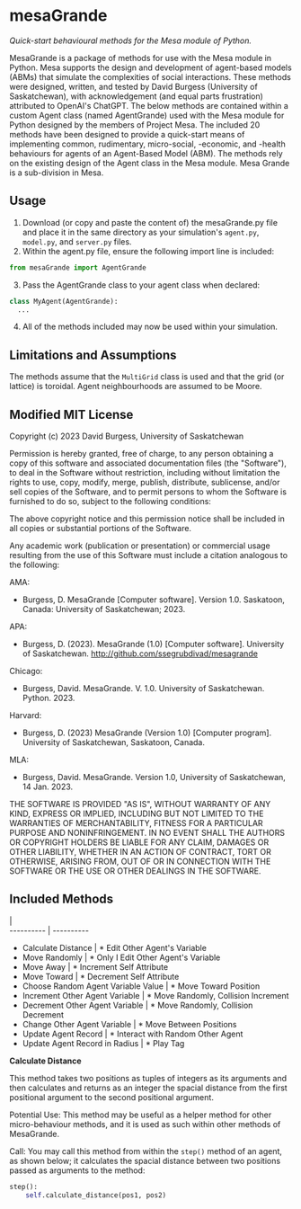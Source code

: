 # mesaGrande
*Quick-start behavioural methods for the Mesa module of Python.*

MesaGrande is a package of methods for use with the Mesa module in Python. Mesa supports the design and development of agent-based models (ABMs) that simulate the complexities of social interactions. These methods were designed, written, and tested by David Burgess (University of Saskatchewan), with acknowledgement (and equal parts frustration) attributed to OpenAI's ChatGPT. The below methods are contained within a custom Agent class (named AgentGrande) used with the Mesa module for Python designed by the members of Project Mesa. The included 20 methods have been designed to provide a quick-start means of implementing common, rudimentary, micro-social, -economic, and -health behaviours for agents of an Agent-Based Model (ABM). The methods rely on the existing design of the Agent class in the Mesa module.
Mesa Grande is a sub-division in Mesa.

**Usage**
----------

1. Download (or copy and paste the content of) the mesaGrande.py file and place it in the same directory as your simulation's ```agent.py```, ```model.py```, and ```server.py``` files.
2. Within the agent.py file, ensure the following import line is included:
```python & mesa
from mesaGrande import AgentGrande
```
3. Pass the AgentGrande class to your agent class when declared:
```python & mesa
class MyAgent(AgentGrande):
  ...
```
4. All of the methods included may now be used within your simulation.

**Limitations and Assumptions**
----------

The methods assume that the ```MultiGrid``` class is used and that the grid (or lattice) is toroidal. Agent neighbourhoods are assumed to be Moore.

**Modified MIT License**
----------

Copyright (c) 2023 David Burgess, University of Saskatchewan

Permission is hereby granted, free of charge, to any person obtaining a copy
of this software and associated documentation files (the "Software"), to deal
in the Software without restriction, including without limitation the rights
to use, copy, modify, merge, publish, distribute, sublicense, and/or sell
copies of the Software, and to permit persons to whom the Software is
furnished to do so, subject to the following conditions:

The above copyright notice and this permission notice shall be included in all
copies or substantial portions of the Software.

Any academic work (publication or presentation) or commercial usage resulting 
from the use of this Software must include a citation analogous to the following:

AMA:

* Burgess, D. MesaGrande [Computer software]. Version 1.0. Saskatoon, Canada: University of Saskatchewan; 2023.

APA:

* Burgess, D. (2023). MesaGrande (1.0) [Computer software]. University of Saskatchewan. http://github.com/ssegrubdivad/mesagrande

Chicago:

* Burgess, David. MesaGrande. V. 1.0. University of Saskatchewan. Python. 2023.

Harvard:

* Burgess, D. (2023) MesaGrande (Version 1.0) [Computer program]. University of Saskatchewan, Saskatoon, Canada.

MLA:

* Burgess, David. MesaGrande. Version 1.0, University of Saskatchewan, 14 Jan. 2023.

THE SOFTWARE IS PROVIDED "AS IS", WITHOUT WARRANTY OF ANY KIND, EXPRESS OR
IMPLIED, INCLUDING BUT NOT LIMITED TO THE WARRANTIES OF MERCHANTABILITY,
FITNESS FOR A PARTICULAR PURPOSE AND NONINFRINGEMENT. IN NO EVENT SHALL THE
AUTHORS OR COPYRIGHT HOLDERS BE LIABLE FOR ANY CLAIM, DAMAGES OR OTHER
LIABILITY, WHETHER IN AN ACTION OF CONTRACT, TORT OR OTHERWISE, ARISING FROM,
OUT OF OR IN CONNECTION WITH THE SOFTWARE OR THE USE OR OTHER DEALINGS IN THE
SOFTWARE.

**Included Methods**
----------
   |  
---------- | ----------
* Calculate Distance | * Edit Other Agent's Variable
* Move Randomly | * Only I Edit Other Agent's Variable
* Move Away | * Increment Self Attribute
* Move Toward | * Decrement Self Attribute
* Choose Random Agent Variable Value | * Move Toward Position
* Increment Other Agent Variable | * Move Randomly, Collision Increment
* Decrement Other Agent Variable | * Move Randomly, Collision Decrement
* Change Other Agent Variable | * Move Between Positions
* Update Agent Record | * Interact with Random Other Agent
* Update Agent Record in Radius | * Play Tag

**Calculate Distance**

This method takes two positions as tuples of integers as its arguments and then calculates and returns as an integer the spacial distance from the first positional argument to the second positional argument.

Potential Use: This method may be useful as a helper method for other micro-behaviour methods, and it is used as such within other methods of MesaGrande.

Call: You may call this method from within the ```step()``` method of an agent, as shown below; it calculates the spacial distance between two positions passed as arguments to the method:
```python
step():
    self.calculate_distance(pos1, pos2)
```
